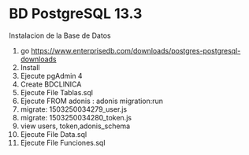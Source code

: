 # BD PostgreSQL 13.3

Instalacion de la Base de Datos

1. go https://www.enterprisedb.com/downloads/postgres-postgresql-downloads
2. Install
3. Ejecute pgAdmin 4
4. Create BDCLINICA
5. Ejecute File Tablas.sql
6. Ejecute FROM adonis : adonis migration:run
7. migrate: 1503250034279_user.js
8. migrate: 1503250034280_token.js 
9. view users, token,adonis_schema
10. Ejecute File Data.sql
11. Ejecute File Funciones.sql
